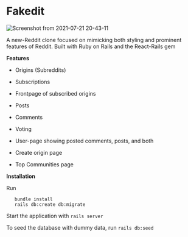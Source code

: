 # Fakedit
![Screenshot from 2021-07-21 20-43-11](https://user-images.githubusercontent.com/55420399/126587796-b6b9a5b7-f77b-42c0-8b53-568c0d054d8c.png)


A new-Reddit clone focused on mimicking both styling and prominent features of Reddit. Built with Ruby on Rails and the React-Rails gem

**Features**

* Origins (Subreddits)

* Subscriptions

* Frontpage of subscribed origins

* Posts

* Comments

* Voting

* User-page showing posted comments, posts, and both

* Create origin page

* Top Communities page

**Installation**

Run
 ```
    bundle install
    rails db:create db:migrate
 ```
Start the application with `rails server`

To seed the database with dummy data, run `rails db:seed`
